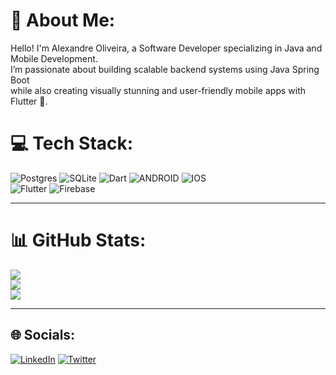 # 💫 About Me:
Hello! I'm Alexandre Oliveira, a Software Developer specializing in Java and Mobile Development.<br>
I’m passionate about building scalable backend systems using Java Spring Boot<br> while also creating visually stunning and user-friendly mobile apps with Flutter 💙.<br>

# 💻 Tech Stack:
![Postgres](https://img.shields.io/badge/postgres-%23336791.svg?style=plastic&logo=postgresql&logoColor=white)
![SQLite](https://img.shields.io/badge/sqlite-%2307405e.svg?style=plastic&logo=sqlite&logoColor=white) 
![Dart](https://img.shields.io/badge/dart-%230175C2.svg?style=plastic&logo=dart&logoColor=white) 
![ANDROID](https://img.shields.io/badge/android-%2320232a.svg?style=plastic&logo=android&logoColor=%a4c639)
![IOS](https://img.shields.io/badge/IOS-%2320232a.svg?style=plastic&logo=apple&logoColor=white)  
![Flutter](https://img.shields.io/badge/Flutter-%2302569B.svg?style=plastic&logo=Flutter&logoColor=white) 
![Firebase](https://img.shields.io/badge/firebase-%23039BE5.svg?style=plastic&logo=firebase) 

---

# 📊 GitHub Stats:
![](https://github-readme-stats.vercel.app/api?username=AlexandreOlivera&theme=algolia&hide_border=false&include_all_commits=false&count_private=true)<br/>
![](https://github-readme-streak-stats.herokuapp.com/?user=AlexandreOlivera&theme=algolia&hide_border=false)<br/>
![](https://github-readme-stats.vercel.app/api/top-langs/?username=AlexandreOlivera&theme=algolia&hide_border=false&include_all_commits=false&count_private=true&layout=compact)

---
## 🌐 Socials:
[![LinkedIn](https://img.shields.io/badge/LinkedIn-%230077B5.svg?logo=linkedin&logoColor=white)](https://linkedin.com/in/alexandre-olivera) [![Twitter](https://img.shields.io/badge/Twitter-%231DA1F2.svg?logo=Twitter&logoColor=white)](https://twitter.com/AlexandreOliBR)

 
